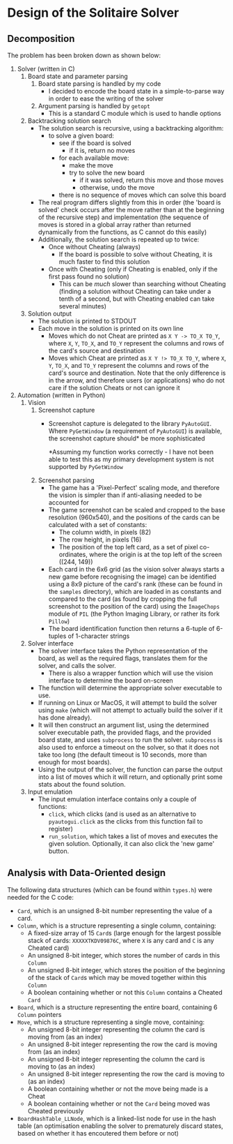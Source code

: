 # Design of the Solitaire Solver

## Decomposition

The problem has been broken down as shown below:

1. Solver (written in C)
   1. Board state and parameter parsing
      1. Board state parsing is handled by my code
         - I decided to encode the board state in a simple-to-parse way in order to ease the writing of the solver
      2. Argument parsing is handled by `getopt`
         - This is a standard C module which is used to handle options
   2. Backtracking solution search
      - The solution search is recursive, using a backtracking algorithm:
        - to solve a given board:
          - see if the board is solved
            - if it is, return no moves
          - for each available move:
            - make the move
            - try to solve the new board
              - if it was solved, return this move and those moves
              - otherwise, undo the move
          - there is no sequence of moves which can solve this board
      - The real program differs slightly from this in order (the 'board is solved' check occurs after the move rather than at the beginning of the recursive step) and implementation (the sequence of moves is stored in a global array rather than returned dynamically from the functions, as C cannot do this easily)
      - Additionally, the solution search is repeated up to twice:
        - Once without Cheating (always)
          - If the board is possible to solve without Cheating, it is much faster to find this solution
        - Once with Cheating (only if Cheating is enabled, only if the first pass found no solution)
          - This can be *much* slower than searching without Cheating (finding a solution without Cheating can take under a tenth of a second, but with Cheating enabled can take several minutes)
   3. Solution output
      - The solution is printed to STDOUT
      - Each move in the solution is printed on its own line
        - Moves which do not Cheat are printed as `X Y -> TO_X TO_Y`, where `X`, `Y`, `TO_X`, and `TO_Y` represent the columns and rows of the card's source and destination
        - Moves which Cheat are printed as `X Y !> TO_X TO_Y`, where `X`, `Y`, `TO_X`, and `TO_Y` represent the columns and rows of the card's source and destination. Note that the only difference is in the arrow, and therefore users (or applications) who do not care if the solution Cheats or not can ignore it
2. Automation (written in Python)
   1. Vision
      1. Screenshot capture
         - Screenshot capture is delegated to the library `PyAutoGUI`. Where `PyGetWindow` (a requirement of `PyAutoGUI`) is available, the screenshot capture should* be more sophisticated

           *Assuming my function works correctly - I have not been able to test this as my primary development system is not supported by `PyGetWindow`
      2. Screenshot parsing
         - The game has a 'Pixel-Perfect' scaling mode, and therefore the vision is simpler than if anti-aliasing needed to be accounted for
         - The game screenshot can be scaled and cropped to the base resolution (960x540), and the positions of the cards can be calculated with a set of constants:
           - The column width, in pixels (82)
           - The row height, in pixels (16)
           - The position of the top left card, as a set of pixel co-ordinates, where the origin is at the top left of the screen ((244, 149))
         - Each card in the 6x6 grid (as the vision solver always starts a new game before recognising the image) can be identified using a 8x9 picture of the card's rank (these can be found in the `samples` directory), which are loaded in as constants and compared to the card (as found by cropping the full screenshot to the position of the card) using the `ImageChops` module of `PIL` (the Python Imaging Library, or rather its fork `Pillow`)
         - The board identification function then returns a 6-tuple of 6-tuples of 1-character strings
   2. Solver interface
      - The solver interface takes the Python representation of the board, as well as the required flags, translates them for the solver, and calls the solver.
        - There is also a wrapper function which will use the vision interface to determine the board on-screen
      - The function will determine the appropriate solver executable to use.
      - If running on Linux or MacOS, it will attempt to build the solver using `make` (which will not attempt to actually build the solver if it has done already).
      - It will then construct an argument list, using the determined solver executable path, the provided flags, and the provided board state, and uses `subprocess` to run the solver. `subprocess` is also used to enforce a timeout on the solver, so that it does not take too long (the default timeout is 10 seconds, more than enough for most boards).
      - Using the output of the solver, the function can parse the output into a list of moves which it will return, and optionally print some stats about the found solution.
   3. Input emulation
      - The input emulation interface contains only a couple of functions:
        - `click`, which clicks (and is used as an alternative to `pyautogui.click` as the clicks from this function fail to register)
        - `run_solution`, which takes a list of moves and executes the given solution. Optionally, it can also click the 'new game' button.

## Analysis with Data-Oriented design

The following data structures (which can be found within `types.h`) were needed for the C code:

- `Card`, which is an unsigned 8-bit number representing the value of a card.
- `Column`, which is a structure representing a single column, containing:
  - A fixed-size array of 15 `Card`s (large enough for the largest possible stack of cards: `XXXXXTKDV09876C`, where `X` is any card and `C` is any Cheated card)
  - An unsigned 8-bit integer, which stores the number of cards in this `Column`
  - An unsigned 8-bit integer, which stores the position of the beginning of the stack of `Card`s which may be moved together within this `Column`
  - A boolean containing whether or not this `Column` contains a Cheated `Card`
- `Board`, which is a structure representing the entire board, containing 6 `Column` pointers
- `Move`, which is a structure representing a single move, containing:
  - An unsigned 8-bit integer representing the column the card is moving from (as an index)
  - An unsigned 8-bit integer representing the row the card is moving from (as an index)
  - An unsigned 8-bit integer representing the column the card is moving to (as an index)
  - An unsigned 8-bit integer representing the row the card is moving to (as an index)
  - A boolean containing whether or not the move being made is a Cheat
  - A boolean containing whether or not the `Card` being moved was Cheated previously
- `BoardHashTable_LLNode`, which is a linked-list node for use in the hash table (an optimisation enabling the solver to prematurely discard states, based on whether it has encoutered them before or not)
